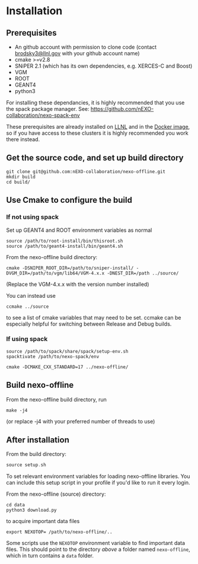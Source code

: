 # Installation
## Prerequisites
* An github account with permission to clone code (contact brodsky3@llnl.gov with your github account name)
* cmake >=v2.8
* SNiPER 2.1 (which has its own dependencies, e.g. XERCES-C and Boost)
* VGM
* ROOT
* GEANT4
* python3

For installing these dependancies, it is highly recommended that you use the spack package manager. 
See: https://github.com/nEXO-collaboration/nexo-spack-env

These prerequisites are already installed on [LLNL](llnl.md) and in the [Docker image](docker.md), so if you have access to these clusters it is highly recommended you work there instead.

## Get the source code, and set up build directory
```
git clone git@github.com:nEXO-collaboration/nexo-offline.git
mkdir build
cd build/
```
## Use Cmake to configure the build
### If not using spack
Set up GEANT4 and ROOT environment variables as normal 

```
source /path/to/root-install/bin/thisroot.sh
source /path/to/geant4-install/bin/geant4.sh
```
From the nexo-offline build directory:
```
cmake -DSNIPER_ROOT_DIR=/path/to/sniper-install/ -DVGM_DIR=/path/to/vgm/lib64/VGM-4.x.x -DNEST_DIR=/path ../source/
```
(Replace the VGM-4.x.x with the version number installed)

You can instead use
```
ccmake ../source 
```
to see a list of cmake variables that may need to be set. ccmake can be especially helpful for switching between Release and Debug builds.

### If using spack
```
source /path/to/spack/share/spack/setup-env.sh
spacktivate /path/to/nexo-spack/env
```

```
cmake -DCMAKE_CXX_STANDARD=17 ../nexo-offline/
```

## Build nexo-offline
From the nexo-offline build directory, run
```
make -j4
```
(or replace -j4 with your preferred number of threads to use)


## After installation

From the build directory:
```asm
source setup.sh
```
To set relevant environment variables for loading nexo-offline libraries. You can include this setup script in your
profile if you'd like to run it every login.

From the nexo-offline (source) directory:
```
cd data
python3 download.py
```
to acquire important data files

``export NEXOTOP= /path/to/nexo-offline/..``

Some scripts use the `NEXOTOP` environment variable to find important data files. 
This should point to the directory *above* a folder named `nexo-offline`, which in turn contains a `data` folder.
